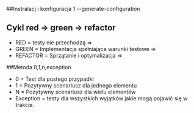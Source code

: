 

##Instralacj i konfiguracja 
1 --generate-configuration 


## Cykl red => green => refactor
* RED = testy nie przechodzą =>
* GREEN = Implementacja spełniająca warunki testowe =>
* REFACTOR = Sprzątanie i optymalizacja =>

##Metoda 0,1,n,exception
* 0 = Test dla pustego przypadki
* 1 = Pozytywny scenariusz dla jednego elementu
* N = Pozytywny scenariusz dla wielu elementów 
* Exception = testy dla wszystkich wyjątków jakie mogą pojawić się w trakcie.

